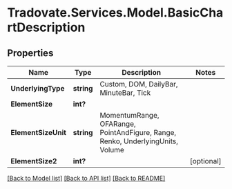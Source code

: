 # Tradovate.Services.Model.BasicChartDescription
## Properties

Name | Type | Description | Notes
------------ | ------------- | ------------- | -------------
**UnderlyingType** | **string** | Custom, DOM, DailyBar, MinuteBar, Tick | 
**ElementSize** | **int?** |  | 
**ElementSizeUnit** | **string** | MomentumRange, OFARange, PointAndFigure, Range, Renko, UnderlyingUnits, Volume | 
**ElementSize2** | **int?** |  | [optional] 

[[Back to Model list]](../README.md#documentation-for-models) [[Back to API list]](../README.md#documentation-for-api-endpoints) [[Back to README]](../README.md)

